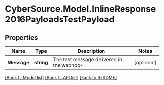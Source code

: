 # CyberSource.Model.InlineResponse2016PayloadsTestPayload
## Properties

Name | Type | Description | Notes
------------ | ------------- | ------------- | -------------
**Message** | **string** | The test message delivered in the webhook | [optional] 

[[Back to Model list]](../README.md#documentation-for-models) [[Back to API list]](../README.md#documentation-for-api-endpoints) [[Back to README]](../README.md)

